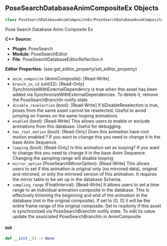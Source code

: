 ## PoseSearchDatabaseAnimCompositeEx Objects

```python
class PoseSearchDatabaseAnimCompositeEx(PoseSearchDatabaseAnimComposite)
```

Pose Search Database Anim Composite Ex

**C++ Source:**

- **Plugin**: PoseSearch
- **Module**: PoseSearchEditor
- **File**: PoseSearchDatabaseEditorReflection.h

**Editor Properties:** (see get_editor_property/set_editor_property)

- ``anim_composite`` (AnimComposite):  [Read-Write]
- ``branch_in_id`` (uint32):  [Read-Only] SynchronizeWithExternalDependency is true when this asset has been added via SynchronizeWithExternalDependencies.
  To delete it, remove the PoseSearchBranchIn notify state
- ``disable_reselection`` (bool):  [Read-Write] if bDisableReselection is true, poses from the same asset cannot be reselected. Useful to avoid jumping on frames on the same looping animations
- ``enabled`` (bool):  [Read-Write] This allows users to enable or exclude animations from this database. Useful for debugging.
- ``has_root_motion`` (bool):  [Read-Only] Does this animation have root motion enabled ? If you want to change this you need to change it in the base Anim Sequence.
- ``looping`` (bool):  [Read-Only] Is this animation set as looping? If you want to change this you need to change it in the base Anim Sequence.
  Changing the sampling range will disable looping
- ``mirror_option`` (PoseSearchMirrorOption):  [Read-Write] This allows users to set if this animation is original only (no mirrored data), original and mirrored, or only the mirrored version of this animation.
  It requires the mirror table to be set up in the database Schema.
- ``sampling_range`` (FloatInterval):  [Read-Write] It allows users to set a time range to an individual animation composite in the database.
  This is effectively trimming the beginning and end of the animation in the database (not in the original composite).
  If set to [0, 0] it will be the entire frame range of the original composite.
  Set to readonly if this asset is synchronized via PoseSearchBranchIn notify state.
  To edit its value update the associated PoseSearchBranchIn in AnimComposite

<a id="unreal.PoseSearchDatabaseAnimCompositeEx.__init__"></a>

#### __init__

```python
def __init__() -> None
```

<a id="unreal.PoseSearchDatabaseAnimMontageEx"></a>